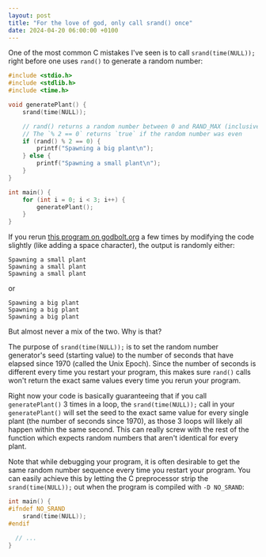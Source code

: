 ```yaml
---
layout: post
title: "For the love of god, only call srand() once"
date: 2024-04-20 06:00:00 +0100
---
```


One of the most common C mistakes I've seen is to call `srand(time(NULL));` right before one uses `rand()` to generate a random number:

```c
#include <stdio.h>
#include <stdlib.h>
#include <time.h>

void generatePlant() {
    srand(time(NULL));

    // rand() returns a random number between 0 and RAND_MAX (inclusive)
    // The `% 2 == 0` returns `true` if the random number was even
    if (rand() % 2 == 0) {
        printf("Spawning a big plant\n");
    } else {
        printf("Spawning a small plant\n");
    }
}

int main() {
    for (int i = 0; i < 3; i++) {
        generatePlant();
    }
}
```

If you rerun [this program on godbolt.org](https://godbolt.org/z/b8a6c16fa) a few times by modifying the code slightly (like adding a space character), the output is randomly either:

```
Spawning a small plant
Spawning a small plant
Spawning a small plant
```

or

```
Spawning a big plant
Spawning a big plant
Spawning a big plant
```

But almost never a mix of the two. Why is that?

The purpose of `srand(time(NULL));` is to set the random number generator's seed (starting value) to the number of seconds that have elapsed since 1970 (called the Unix Epoch). Since the number of seconds is different every time you restart your program, this makes sure `rand()` calls won't return the exact same values every time you rerun your program.

Right now your code is basically guaranteeing that if you call `generatePlant()` 3 times in a loop, the `srand(time(NULL));` call in your `generatePlant()` will set the seed to the exact same value for every single plant (the number of seconds since 1970), as those 3 loops will likely all happen within the same second. This can really screw with the rest of the function which expects random numbers that aren't identical for every plant.

Note that while debugging your program, it is often desirable to get the same random number sequence every time you restart your program. You can easily achieve this by letting the C preprocessor strip the `srand(time(NULL));` out when the program is compiled with `-D NO_SRAND`:
```c
int main() {
#ifndef NO_SRAND
    srand(time(NULL));
#endif

  // ...
}
```
